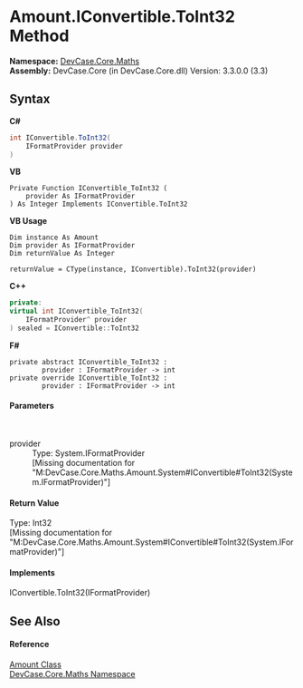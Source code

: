 # Amount.IConvertible.ToInt32 Method 
 

**Namespace:**&nbsp;<a href="N_DevCase_Core_Maths">DevCase.Core.Maths</a><br />**Assembly:**&nbsp;DevCase.Core (in DevCase.Core.dll) Version: 3.3.0.0 (3.3)

## Syntax

**C#**<br />
``` C#
int IConvertible.ToInt32(
	IFormatProvider provider
)
```

**VB**<br />
``` VB
Private Function IConvertible_ToInt32 ( 
	provider As IFormatProvider
) As Integer Implements IConvertible.ToInt32
```

**VB Usage**<br />
``` VB Usage
Dim instance As Amount
Dim provider As IFormatProvider
Dim returnValue As Integer

returnValue = CType(instance, IConvertible).ToInt32(provider)
```

**C++**<br />
``` C++
private:
virtual int IConvertible_ToInt32(
	IFormatProvider^ provider
) sealed = IConvertible::ToInt32
```

**F#**<br />
``` F#
private abstract IConvertible_ToInt32 : 
        provider : IFormatProvider -> int 
private override IConvertible_ToInt32 : 
        provider : IFormatProvider -> int 
```


#### Parameters
&nbsp;<dl><dt>provider</dt><dd>Type: System.IFormatProvider<br />\[Missing <param name="provider"/> documentation for "M:DevCase.Core.Maths.Amount.System#IConvertible#ToInt32(System.IFormatProvider)"\]</dd></dl>

#### Return Value
Type: Int32<br />\[Missing <returns> documentation for "M:DevCase.Core.Maths.Amount.System#IConvertible#ToInt32(System.IFormatProvider)"\]

#### Implements
IConvertible.ToInt32(IFormatProvider)<br />

## See Also


#### Reference
<a href="T_DevCase_Core_Maths_Amount">Amount Class</a><br /><a href="N_DevCase_Core_Maths">DevCase.Core.Maths Namespace</a><br />